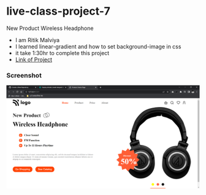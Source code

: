 # live-class-project-7

New Product Wireless Headphone

- I am Ritik Malviya
- I learned linear-gradient and how to set background-image in css
- it take 1:30hr to complete this project
- [Link of Project](https://gregarious-pie-d863dd.netlify.app/ "go to live project")

### Screenshot

![](./Screenshot.PNG)
